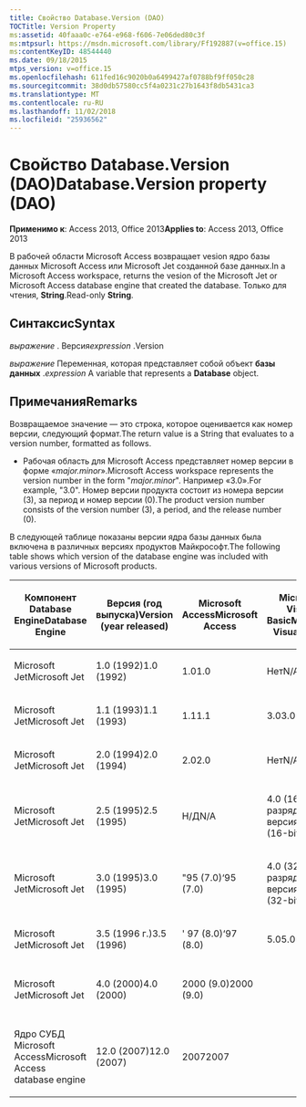 ```yaml
---
title: Свойство Database.Version (DAO)
TOCTitle: Version Property
ms:assetid: 40faaa0c-e764-e968-f606-7e06ded80c3f
ms:mtpsurl: https://msdn.microsoft.com/library/Ff192887(v=office.15)
ms:contentKeyID: 48544440
ms.date: 09/18/2015
mtps_version: v=office.15
ms.openlocfilehash: 611fed16c9020b0a6499427af0788bf9ff050c28
ms.sourcegitcommit: 38d0db57580cc5f4a0231c27b1643f8db5431ca3
ms.translationtype: MT
ms.contentlocale: ru-RU
ms.lasthandoff: 11/02/2018
ms.locfileid: "25936562"
---
```

# <a name="databaseversion-property-dao"></a><span data-ttu-id="494d7-102">Свойство Database.Version (DAO)</span><span class="sxs-lookup"><span data-stu-id="494d7-102">Database.Version property (DAO)</span></span>

<span data-ttu-id="494d7-103">**Применимо к**: Access 2013, Office 2013</span><span class="sxs-lookup"><span data-stu-id="494d7-103">**Applies to**: Access 2013, Office 2013</span></span>

<span data-ttu-id="494d7-104">В рабочей области Microsoft Access возвращает vesion ядро базы данных Microsoft Access или Microsoft Jet созданной базе данных.</span><span class="sxs-lookup"><span data-stu-id="494d7-104">In a Microsoft Access workspace, returns the vesion of the Microsoft Jet or Microsoft Access database engine that created the database.</span></span> <span data-ttu-id="494d7-105">Только для чтения, **String**.</span><span class="sxs-lookup"><span data-stu-id="494d7-105">Read-only **String**.</span></span>

## <a name="syntax"></a><span data-ttu-id="494d7-106">Синтаксис</span><span class="sxs-lookup"><span data-stu-id="494d7-106">Syntax</span></span>

<span data-ttu-id="494d7-107">*выражение* . Версия</span><span class="sxs-lookup"><span data-stu-id="494d7-107">*expression* .Version</span></span>

<span data-ttu-id="494d7-108">*выражение* Переменная, которая представляет собой объект **базы данных** .</span><span class="sxs-lookup"><span data-stu-id="494d7-108">*expression* A variable that represents a **Database** object.</span></span>

## <a name="remarks"></a><span data-ttu-id="494d7-109">Примечания</span><span class="sxs-lookup"><span data-stu-id="494d7-109">Remarks</span></span>

<span data-ttu-id="494d7-110">Возвращаемое значение — это строка, которое оценивается как номер версии, следующий формат.</span><span class="sxs-lookup"><span data-stu-id="494d7-110">The return value is a String that evaluates to a version number, formatted as follows.</span></span>

- <span data-ttu-id="494d7-111">Рабочая область для Microsoft Access представляет номер версии в форме «*major.minor*».</span><span class="sxs-lookup"><span data-stu-id="494d7-111">Microsoft Access workspace represents the version number in the form "*major.minor*".</span></span> <span data-ttu-id="494d7-112">Например «3.0».</span><span class="sxs-lookup"><span data-stu-id="494d7-112">For example, "3.0".</span></span> <span data-ttu-id="494d7-113">Номер версии продукта состоит из номера версии (3), за период и номер версии (0).</span><span class="sxs-lookup"><span data-stu-id="494d7-113">The product version number consists of the version number (3), a period, and the release number (0).</span></span>

<span data-ttu-id="494d7-114">В следующей таблице показаны версии ядра базы данных была включена в различных версиях продуктов Майкрософт.</span><span class="sxs-lookup"><span data-stu-id="494d7-114">The following table shows which version of the database engine was included with various versions of Microsoft products.</span></span>

<table style="width:100%;">
<colgroup>
<col style="width: 16%" />
<col style="width: 16%" />
<col style="width: 16%" />
<col style="width: 16%" />
<col style="width: 16%" />
<col style="width: 16%" />
</colgroup>
<thead>
<tr class="header">
<th><p><span data-ttu-id="494d7-115">Компонент Database Engine</span><span class="sxs-lookup"><span data-stu-id="494d7-115">Database Engine</span></span></p></th>
<th><p><span data-ttu-id="494d7-116">Версия (год выпуска)</span><span class="sxs-lookup"><span data-stu-id="494d7-116">Version (year released)</span></span></p></th>
<th><p><span data-ttu-id="494d7-117">Microsoft Access</span><span class="sxs-lookup"><span data-stu-id="494d7-117">Microsoft Access</span></span></p></th>
<th><p><span data-ttu-id="494d7-118">Microsoft Visual Basic</span><span class="sxs-lookup"><span data-stu-id="494d7-118">Microsoft Visual Basic</span></span></p></th>
<th><p><span data-ttu-id="494d7-119">Microsoft Excel</span><span class="sxs-lookup"><span data-stu-id="494d7-119">Microsoft Excel</span></span></p></th>
<th><p><span data-ttu-id="494d7-120">Microsoft Visual C++</span><span class="sxs-lookup"><span data-stu-id="494d7-120">Microsoft Visual C++</span></span></p></th>
</tr>
</thead>
<tbody>
<tr class="odd">
<td><p><span data-ttu-id="494d7-121">Microsoft Jet</span><span class="sxs-lookup"><span data-stu-id="494d7-121">Microsoft Jet</span></span></p></td>
<td><p><span data-ttu-id="494d7-122">1.0 (1992)</span><span class="sxs-lookup"><span data-stu-id="494d7-122">1.0 (1992)</span></span></p></td>
<td><p><span data-ttu-id="494d7-123">1.0</span><span class="sxs-lookup"><span data-stu-id="494d7-123">1.0</span></span></p></td>
<td><p><span data-ttu-id="494d7-124">Нет</span><span class="sxs-lookup"><span data-stu-id="494d7-124">N/A</span></span></p></td>
<td><p><span data-ttu-id="494d7-125">Нет</span><span class="sxs-lookup"><span data-stu-id="494d7-125">N/A</span></span></p></td>
<td><p><span data-ttu-id="494d7-126">Нет</span><span class="sxs-lookup"><span data-stu-id="494d7-126">N/A</span></span></p></td>
</tr>
<tr class="even">
<td><p><span data-ttu-id="494d7-127">Microsoft Jet</span><span class="sxs-lookup"><span data-stu-id="494d7-127">Microsoft Jet</span></span></p></td>
<td><p><span data-ttu-id="494d7-128">1.1 (1993)</span><span class="sxs-lookup"><span data-stu-id="494d7-128">1.1 (1993)</span></span></p></td>
<td><p><span data-ttu-id="494d7-129">1.1</span><span class="sxs-lookup"><span data-stu-id="494d7-129">1.1</span></span></p></td>
<td><p><span data-ttu-id="494d7-130">3.0</span><span class="sxs-lookup"><span data-stu-id="494d7-130">3.0</span></span></p></td>
<td><p><span data-ttu-id="494d7-131">Нет</span><span class="sxs-lookup"><span data-stu-id="494d7-131">N/A</span></span></p></td>
<td><p><span data-ttu-id="494d7-132">Нет</span><span class="sxs-lookup"><span data-stu-id="494d7-132">N/A</span></span></p></td>
</tr>
<tr class="odd">
<td><p><span data-ttu-id="494d7-133">Microsoft Jet</span><span class="sxs-lookup"><span data-stu-id="494d7-133">Microsoft Jet</span></span></p></td>
<td><p><span data-ttu-id="494d7-134">2.0 (1994)</span><span class="sxs-lookup"><span data-stu-id="494d7-134">2.0 (1994)</span></span></p></td>
<td><p><span data-ttu-id="494d7-135">2.0</span><span class="sxs-lookup"><span data-stu-id="494d7-135">2.0</span></span></p></td>
<td><p><span data-ttu-id="494d7-136">Нет</span><span class="sxs-lookup"><span data-stu-id="494d7-136">N/A</span></span></p></td>
<td><p><span data-ttu-id="494d7-137">Нет</span><span class="sxs-lookup"><span data-stu-id="494d7-137">N/A</span></span></p></td>
<td><p><span data-ttu-id="494d7-138">Нет</span><span class="sxs-lookup"><span data-stu-id="494d7-138">N/A</span></span></p></td>
</tr>
<tr class="even">
<td><p><span data-ttu-id="494d7-139">Microsoft Jet</span><span class="sxs-lookup"><span data-stu-id="494d7-139">Microsoft Jet</span></span></p></td>
<td><p><span data-ttu-id="494d7-140">2.5 (1995)</span><span class="sxs-lookup"><span data-stu-id="494d7-140">2.5 (1995)</span></span></p></td>
<td><p><span data-ttu-id="494d7-141">Н/Д</span><span class="sxs-lookup"><span data-stu-id="494d7-141">N/A</span></span></p></td>
<td><p><span data-ttu-id="494d7-142">4.0 (16-разрядная версия)</span><span class="sxs-lookup"><span data-stu-id="494d7-142">4.0 (16-bit)</span></span></p></td>
<td><p><span data-ttu-id="494d7-143">Нет</span><span class="sxs-lookup"><span data-stu-id="494d7-143">N/A</span></span></p></td>
<td><p><span data-ttu-id="494d7-144">Нет</span><span class="sxs-lookup"><span data-stu-id="494d7-144">N/A</span></span></p></td>
</tr>
<tr class="odd">
<td><p><span data-ttu-id="494d7-145">Microsoft Jet</span><span class="sxs-lookup"><span data-stu-id="494d7-145">Microsoft Jet</span></span></p></td>
<td><p><span data-ttu-id="494d7-146">3.0 (1995)</span><span class="sxs-lookup"><span data-stu-id="494d7-146">3.0 (1995)</span></span></p></td>
<td><p><span data-ttu-id="494d7-147">"95 (7.0)</span><span class="sxs-lookup"><span data-stu-id="494d7-147">‘95 (7.0)</span></span></p></td>
<td><p><span data-ttu-id="494d7-148">4.0 (32-разрядная версия)</span><span class="sxs-lookup"><span data-stu-id="494d7-148">4.0 (32-bit)</span></span></p></td>
<td><p><span data-ttu-id="494d7-149">"95 (7.0)</span><span class="sxs-lookup"><span data-stu-id="494d7-149">‘95 (7.0)</span></span></p></td>
<td><p><span data-ttu-id="494d7-150">4.x</span><span class="sxs-lookup"><span data-stu-id="494d7-150">4.x</span></span></p></td>
</tr>
<tr class="even">
<td><p><span data-ttu-id="494d7-151">Microsoft Jet</span><span class="sxs-lookup"><span data-stu-id="494d7-151">Microsoft Jet</span></span></p></td>
<td><p><span data-ttu-id="494d7-152">3.5 (1996 г.)</span><span class="sxs-lookup"><span data-stu-id="494d7-152">3.5 (1996)</span></span></p></td>
<td><p><span data-ttu-id="494d7-153">' 97 (8.0)</span><span class="sxs-lookup"><span data-stu-id="494d7-153">‘97 (8.0)</span></span></p></td>
<td><p><span data-ttu-id="494d7-154">5.0</span><span class="sxs-lookup"><span data-stu-id="494d7-154">5.0</span></span></p></td>
<td><p><span data-ttu-id="494d7-155">' 97 (8.0)</span><span class="sxs-lookup"><span data-stu-id="494d7-155">‘97 (8.0)</span></span></p></td>
<td><p><span data-ttu-id="494d7-156">5.0</span><span class="sxs-lookup"><span data-stu-id="494d7-156">5.0</span></span></p></td>
</tr>
<tr class="odd">
<td><p><span data-ttu-id="494d7-157">Microsoft Jet</span><span class="sxs-lookup"><span data-stu-id="494d7-157">Microsoft Jet</span></span></p></td>
<td><p><span data-ttu-id="494d7-158">4.0 (2000)</span><span class="sxs-lookup"><span data-stu-id="494d7-158">4.0 (2000)</span></span></p></td>
<td><p><span data-ttu-id="494d7-159">2000 (9.0)</span><span class="sxs-lookup"><span data-stu-id="494d7-159">2000 (9.0)</span></span></p></td>
<td><p></p></td>
<td><p><span data-ttu-id="494d7-160">2000 (9.0)</span><span class="sxs-lookup"><span data-stu-id="494d7-160">2000 (9.0)</span></span></p></td>
<td><p></p></td>
</tr>
<tr class="even">
<td><p><span data-ttu-id="494d7-161">Ядро СУБД Microsoft Access</span><span class="sxs-lookup"><span data-stu-id="494d7-161">Microsoft Access database engine</span></span></p></td>
<td><p><span data-ttu-id="494d7-162">12.0 (2007)</span><span class="sxs-lookup"><span data-stu-id="494d7-162">12.0 (2007)</span></span></p></td>
<td><p><span data-ttu-id="494d7-163">2007</span><span class="sxs-lookup"><span data-stu-id="494d7-163">2007</span></span></p></td>
<td><p></p></td>
<td><p></p></td>
<td><p></p></td>
</tr>
</tbody>
</table>


